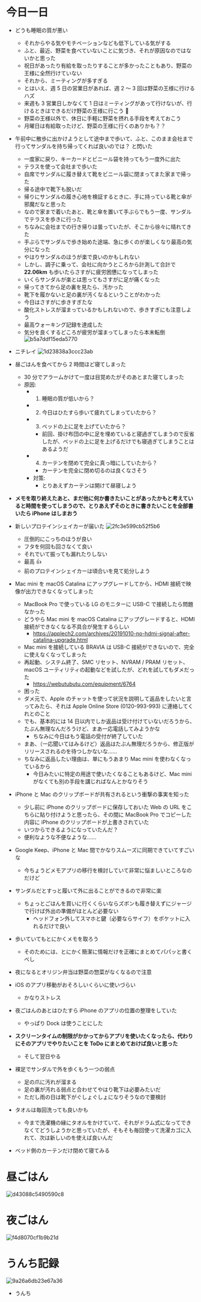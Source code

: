 # 今日一日
- どうも睡眠の質が悪い
    - それからやる気やモチベーションなども低下している気がする
    - ふと、最近、野菜を食べていないことに気づき、それが原因なのではないかと思った
    - 祝日があったり有給を取ったりすることが多かったこともあり、野菜の王様に全然行けていない
    - それから、ミーティングが多すぎる
    - とはいえ、週 5 日の営業日があれば、週 2 〜 3 回は野菜の王様に行けるハズ
    - 来週も 3 営業日しかなくて 1 日はミーティングがあって行けないが、行けるときはできるだけ野菜の王様に行こう 🥬
    - 野菜の王様以外で、休日に手軽に野菜を摂れる手段を考えておこう
    - 月曜日は有給取ったけど、野菜の王様に行くのありかも？？

- 午前中に散歩に出かけようとして途中まで歩いて、ふと、このまま会社まで行ってサンダルを持ち帰ってくれば良いのでは？ と閃いた
    - 一度家に戻り、キーカードとビニール袋を持ってもう一度外に出た
    - テラスを使って会社まで歩いた
    - 自席でサンダルに履き替えて靴をビニール袋に閉まってまた家まで帰った
    - 帰る途中で靴下も脱いだ
    - 帰りにサンダルの履き心地を検証するときに、手に持っている靴と傘が邪魔だなと思った
    - なので家まで着いたあと、靴と傘を置いて手ぶらでもう一度、サンダルでテラスを歩きに行った
    - ちなみに会社までの行き帰りは曇っていたが、そこから徐々に晴れてきた
    - 手ぶらでサンダルで歩き始めた途端、急に歩くのが楽しくなり最高の気分になった
    - やはりサンダルのほうが楽で良いのかもしれない
    - しかし、調子に乗って、会社に向かうところから計測して合計で **22.06km** も歩いたらさすがに疲労困憊になってしまった
    - いくらサンダルが楽とは思ってもさすがに足が痛くなった
    - 帰ってきてから足の裏を見たら、汚かった
    - 靴下を履かないと足の裏が汚くなるということがわかった
    - 今日はさすがに歩きすぎたな
    - 酸化ストレスが溜まっているかもしれないので、歩きすぎにも注意しよう
    - 最高ウォーキング記録を達成した
    - 気分を良くするどころが疲労が溜まってしまったら本末転倒
![b5a7ddf15eda5770](https://noraworld.github.io/box-bulbasaur/2019/10/b5a7ddf15eda5770.png)

- ニチレイ
![1d23838a3ccc23ab](https://noraworld.github.io/box-bulbasaur/2019/10/1d23838a3ccc23ab.jpg)

- 昼ごはんを食べてから 2 時間ほど寝てしまった
    - 30 分でアラームかけて一度は目覚めたがそのあとまた寝てしまった
    - 原因:
        - 1. 睡眠の質が低いから？
        - 2. 今日はひたすら歩いて疲れてしまっていたから？
        - 3. ベッドの上に足を上げていたから？
            - 前回、掛け布団の中に足を埋めていると寝過ぎてしまうので反省したが、ベッドの上に足を上げるだけでも寝過ぎてしまうことはあるようだ
        - 4. カーテンを閉めて完全に真っ暗にしていたから？
            - カーテンを完全に閉め切るのは良くなさそう
        - 対策:
            - とりあえずカーテンは開けて昼寝しよう

- **メモを取り終えたあと、まだ他に何か書きたいことがあったかもと考えていると時間を使ってしまうので、とりあえずそのときに書きたいことを全部書いたら iPhone はしまおう**

- 新しいプロテインシェイカーが届いた
![2fc3e599cb52f5b6](https://noraworld.github.io/box-bulbasaur/2019/10/2fc3e599cb52f5b6.jpg)
    - 圧倒的にこっちのほうが良い
    - フタを何回も回さなくて良い
    - それでいて振っても漏れたりしない
    - 最高 👍
    - 前のプロテインシェイカーは頃合いを見て処分しよう

- Mac mini を macOS Catalina にアップグレードしてから、HDMI 接続で映像が出力できなくなってしまった
    - MacBook Pro で使っている LG のモニターに USB-C で接続したら問題なかった
    - どうやら Mac mini を macOS Catalina にアップグレードすると、HDMI 接続ができなくなる不具合が発生するらしい
        - https://applech2.com/archives/20191010-no-hdmi-signal-after-catalina-upgrade.html
    - Mac mini を接続している BRAVIA は USB-C 接続ができないので、完全に使えなくなってしまった
    - 再起動、システム終了、SMC リセット、NVRAM / PRAM リセット、macOS ユーティリティの起動などを試したが、どれを試してもダメだった
        - https://webutubutu.com/equipment/6764
    - 困った
    - ダメ元で、Apple のチャットを使って状況を説明して返品をしたいと言ってみたら、それは Apple Online Store (0120-993-993) に連絡してくれとのこと
    - でも、基本的には 14 日以内でしか返品は受け付けていないだろうから、たぶん無理なんだろうけど、まあ一応電話してみようかな
        - ちなみに今日はもう電話の受付が終了していた
    - まあ、（一応聞いてはみるけど）返品はたぶん無理だろうから、修正版がリリースされるのを待つしかないな......
    - ちなみに返品したい理由は、単にもうあまり Mac mini を使わなくなっているから
        - 今日みたいに特定の用途で使いたくなることもあるけど、Mac mini がなくても別の手段を講じればなんとかなりそう

- iPhone と Mac のクリップボードが共有されるという衝撃の事実を知った
    - 少し前に iPhone のクリップボードに保存しておいた Web の URL をこちらに貼り付けようと思ったら、その間に MacBook Pro でコピーした内容に iPhone のクリップボードが上書きされていた
    - いつからできるようになっていたんだ？
    - 便利なような不便なような......

- Google Keep、iPhone と Mac 間でかなりスムーズに同期できていてすごいな
    - 今ちょうどメモアプリの移行を検討していて非常に悩ましいところなのだけど

- サンダルだとすっと履いて外に出ることができるので非常に楽
    - ちょっとごはんを買いに行くくらいならズボンも履き替えずにジャージで行けば外出の準備がほとんど必要ない
        - ヘッドフォン外してスマホと鍵（必要ならサイフ）をポケットに入れるだけで良い

- 歩いていてもとにかくメモを取ろう
    - そのためには、とにかく簡潔に情報だけを正確にまとめてパパッと書くべし

- 夜になるとオリジン弁当は野菜の惣菜がなくなるので注意

- iOS のアプリ移動がおそろしいくらいに使いづらい
    - かなりストレス

- 夜ごはんのあとはひたすら iPhone のアプリの位置の整理をしていた
    - やっぱり Dock は使うことにした

- **スクリーンタイムの制限がかかってからアプリを使いたくなったら、代わりにそのアプリでやりたいことを ToDo にまとめておけば良いと思った**
    - そして翌日やる

- 裸足でサンダルで外を歩くもう一つの弱点
    - 足の爪に汚れが溜まる
    - 足の裏が汚れる弱点と合わせてやはり靴下は必要みたいだ
    - ただし雨の日は靴下がぐしょぐしょになりそうなので要検討

- タオルは毎回洗っても良いかも
    - 今まで洗濯機の縁にタオルをかけていて、それがドラム式になってできなくてどうしようかと思っていたが、そもそも毎回使って洗濯カゴに入れて、次は新しいのを使えば良いんだ

- ベッド側のカーテンだけ閉めて寝てみる

# 昼ごはん
![d43088c5490590c8](https://noraworld.github.io/box-bulbasaur/2019/10/d43088c5490590c8.jpg)

# 夜ごはん
![f4d8070cf1b9b21d](https://noraworld.github.io/box-bulbasaur/2019/10/f4d8070cf1b9b21d.jpg)

# うんち記録
![9a26a6db23e67a36](https://noraworld.github.io/box-bulbasaur/2019/10/9a26a6db23e67a36.png)

- うんち
